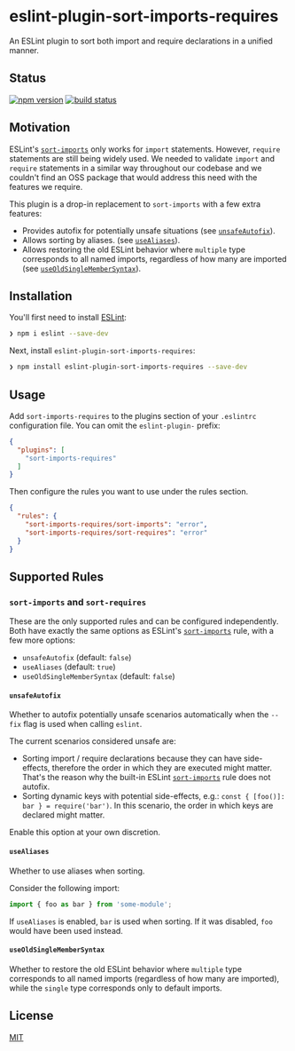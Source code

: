 # eslint-plugin-sort-imports-requires

An ESLint plugin to sort both import and require declarations in a unified manner.

## Status

[![npm version][npm-image]][npm-url]
[![build status][ci-image]][ci-url]

## Motivation

ESLint's [`sort-imports`](https://eslint.org/docs/rules/sort-imports) only works for `import` statements. However, `require` statements are still being widely used. We needed to validate `import` and `require` statements in a similar way throughout our codebase and we couldn't find an OSS package that would address this need with the features we require.

This plugin is a drop-in replacement to `sort-imports` with a few extra features:

- Provides autofix for potentially unsafe situations (see [`unsafeAutofix`](#unsafeAutofix)).
- Allows sorting by aliases. (see [`useAliases`](#useAliases)).
- Allows restoring the old ESLint behavior where `multiple` type corresponds to all named imports, regardless of how many are imported (see [`useOldSingleMemberSyntax`](#useOldSingleMemberSyntax)).

## Installation

You'll first need to install [ESLint](https://eslint.org/):

```sh
❯ npm i eslint --save-dev
```

Next, install `eslint-plugin-sort-imports-requires`:

```sh
❯ npm install eslint-plugin-sort-imports-requires --save-dev
```

## Usage

Add `sort-imports-requires` to the plugins section of your `.eslintrc` configuration file. You can omit the `eslint-plugin-` prefix:

```json
{
  "plugins": [
    "sort-imports-requires"
  ]
}
```

Then configure the rules you want to use under the rules section.

```json
{
  "rules": {
    "sort-imports-requires/sort-imports": "error",
    "sort-imports-requires/sort-requires": "error"
  }
}
```

## Supported Rules

### `sort-imports` and `sort-requires`

These are the only supported rules and can be configured independently. Both have exactly the same options as ESLint's [`sort-imports`](https://eslint.org/docs/rules/sort-imports) rule, with a few more options:

- `unsafeAutofix` (default: `false`)
- `useAliases` (default: `true`)
- `useOldSingleMemberSyntax` (default: `false`)

#### `unsafeAutofix`

Whether to autofix potentially unsafe scenarios automatically when the `--fix` flag is used when calling `eslint`.

The current scenarios considered unsafe are:

- Sorting import / require declarations because they can have side-effects, therefore the order in which they are executed might matter. That's the reason why the built-in ESLint [`sort-imports`](https://eslint.org/docs/rules/sort-imports) rule does not autofix.
- Sorting dynamic keys with potential side-effects, e.g.: `const { [foo()]: bar } = require('bar')`. In this scenario, the order in which keys are declared might matter.

Enable this option at your own discretion.

#### `useAliases`

Whether to use aliases when sorting.

Consider the following import:

```js
import { foo as bar } from 'some-module';
```

If `useAliases` is enabled, `bar` is used when sorting. If it was disabled, `foo` would have been used instead.

#### `useOldSingleMemberSyntax`

Whether to restore the old ESLint behavior where `multiple` type corresponds to all named imports (regardless of how many are imported), while the `single` type corresponds only to default imports.

## License

[MIT](https://opensource.org/licenses/MIT)

[npm-image]: https://img.shields.io/npm/v/eslint-plugin-sort-imports-requires.svg
[npm-url]: https://www.npmjs.com/package/eslint-plugin-sort-imports-requires
[ci-image]: https://github.com/uphold/eslint-plugin-sort-imports-requires/actions/workflows/ci.yml/badge.svg?branch=master
[ci-url]: https://github.com/uphold/eslint-plugin-sort-imports-requires/actions/workflows/ci.yml

